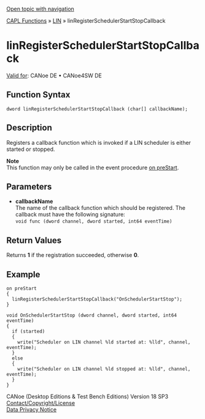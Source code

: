 [Open topic with navigation](../../../../../CANoeDEFamily.htm#Topics/CAPLFunctions/LIN/Functions/CAPLfunctionLINRegisterSchedulerStartStopCallback.md)

[CAPL Functions](../../CAPLfunctions.md) » [LIN](../CAPLfunctionsLINOverview.md) » linRegisterSchedulerStartStopCallback

# linRegisterSchedulerStartStopCallback

[Valid for](../../../Shared/FeatureAvailability.md):  CANoe DE • CANoe4SW DE

## Function Syntax

```
dword linRegisterSchedulerStartStopCallback (char[] callbackName);
```

## Description

Registers a callback function which is invoked if a LIN scheduler is either started or stopped.

**Note**  
This function may only be called in the event procedure [on preStart](../../Other/EventProcedures/CAPLfunctionsEventproceduresMeasurementSystem.md).

## Parameters

- **callbackName**  
  The name of the callback function which should be registered. The callback must have the following signature:  
  `void func (dword channel, dword started, int64 eventTime)`

## Return Values

Returns **1** if the registration succeeded, otherwise **0**.

## Example

```plaintext
on preStart
{
  linRegisterSchedulerStartStopCallback("OnSchedulerStartStop");
}

void OnSchedulerStartStop (dword channel, dword started, int64 eventTime)
{
  if (started)
  {
    write("Scheduler on LIN channel %ld started at: %lld", channel, eventTime);
  }
  else
  {
    write("Scheduler on LIN channel %ld stopped at: %lld", channel, eventTime);
  }
}
```

CANoe (Desktop Editions & Test Bench Editions) Version 18 SP3  
[Contact/Copyright/License](../../../Shared/ContactCopyrightLicense.md)  
[Data Privacy Notice](https://www.vector.com/int/en/company/get-info/privacy-policy/)
